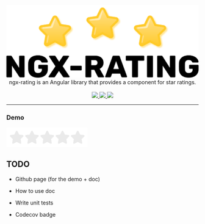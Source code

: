 <p align="center">
  <img src="docs/img/ngx-rating-icon.svg">
  <br />
  ngx-rating is an Angular library that provides a component for star ratings.
  <br /><br />
  <a href="https://github.com/Mursaat/ngx-rating/actions">
    <img src="https://github.com/Mursaat/ngx-rating/workflows/Build/badge.svg" />
  </a>
  <a href="https://www.gnu.org/licenses/gpl-3.0">
    <img src="https://img.shields.io/badge/License-GPLv3-blue.svg" />
  </a>
  <a href="https://badge.fury.io/js/%40mursaat%2Fngx-rating">
    <img src="https://badge.fury.io/js/%40mursaat%2Fngx-rating.svg" />
  </a>
</p>

---

### Demo

<img src="docs/img/demo-1.gif">

## TODO

- Github page (for the demo + doc)

- How to use doc

- Write unit tests

- Codecov badge
